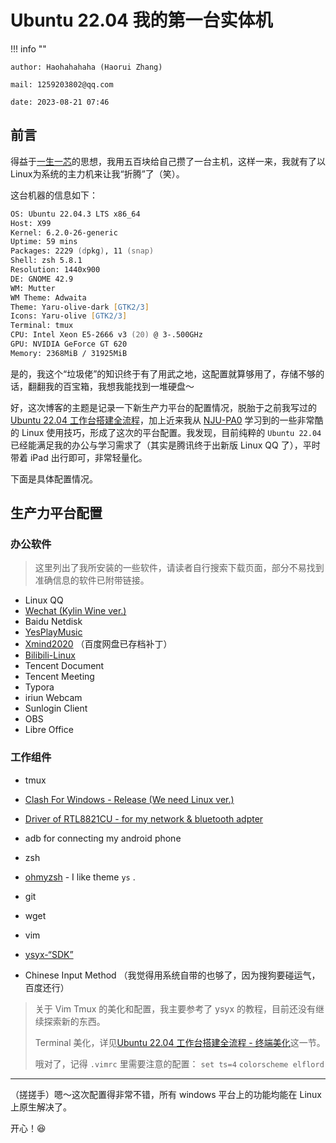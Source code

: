 # Ubuntu 22.04 我的第一台实体机

!!! info ""

	author: Haohahahaha (Haorui Zhang)

	mail: 1259203802@qq.com

	date: 2023-08-21 07:46

## 前言

得益于[一生一芯](https://ysyx.oscc.cc/docs/ics-pa/0.1.html)的思想，我用五百块给自己攒了一台主机，这样一来，我就有了以Linux为系统的主力机来让我“折腾”了（笑）。

这台机器的信息如下：

```zsh
OS: Ubuntu 22.04.3 LTS x86_64 
Host: X99 
Kernel: 6.2.0-26-generic 
Uptime: 59 mins 
Packages: 2229 (dpkg), 11 (snap) 
Shell: zsh 5.8.1 
Resolution: 1440x900 
DE: GNOME 42.9 
WM: Mutter 
WM Theme: Adwaita 
Theme: Yaru-olive-dark [GTK2/3] 
Icons: Yaru-olive [GTK2/3] 
Terminal: tmux 
CPU: Intel Xeon E5-2666 v3 (20) @ 3-.500GHz 
GPU: NVIDIA GeForce GT 620 
Memory: 2368MiB / 31925MiB 
```

是的，我这个“垃圾佬”的知识终于有了用武之地，这配置就算够用了，存储不够的话，翻翻我的百宝箱，我想我能找到一堆硬盘～

好，这次博客的主题是记录一下新生产力平台的配置情况，脱胎于之前我写过的[Ubuntu 22.04 工作台搭建全流程](http://cs.haohaha.cn/greenhand/Ubuntu2204-greenhand/Ubuntu2204-greenhand/)，加上近来我从 [NJU-PA0](https://ysyx.oscc.cc/docs/ics-pa/0.1.html) 学习到的一些非常酷的 Linux 使用技巧，形成了这次的平台配置。我发现，目前纯粹的 `Ubuntu 22.04` 已经能满足我的办公与学习需求了（其实是腾讯终于出新版 Linux QQ 了），平时带着 iPad 出行即可，非常轻量化。

下面是具体配置情况。

## 生产力平台配置

### 办公软件

> 这里列出了我所安装的一些软件，请读者自行搜索下载页面，部分不易找到准确信息的软件已附带链接。

- Linux QQ
- [Wechat (Kylin Wine ver.)](https://zhuanlan.zhihu.com/p/626044476)
- Baidu Netdisk
- [YesPlayMusic](https://github.com/qier222/YesPlayMusic)
- [Xmind2020](http://www.hushowly.com/articles/1943) （百度网盘已存档补丁）
- [Bilibili-Linux](https://github.com/msojocs/bilibili-linux)
- Tencent Document
- Tencent Meeting
- Typora
- iriun Webcam
- Sunlogin Client
- OBS
- Libre Office

### 工作组件

- tmux

- [Clash For Windows - Release (We need Linux ver.)](https://github.com/Fndroid/clash_for_windows_pkg/releases)

- [Driver of RTL8821CU - for my network & bluetooth adpter](https://github.com/KwanWaiPang/8821cu)

- adb for connecting my android phone

- zsh

- [ohmyzsh](https://github.com/ohmyzsh/ohmyzsh) - I like theme `ys` .

- git

- wget

- vim

- [ysyx-“SDK”](https://ysyx.oscc.cc/docs/ics-pa/0.3.html#installing-tools-for-pas)

- Chinese Input Method （我觉得用系统自带的也够了，因为搜狗要碰运气，百度还行）

> 关于 Vim Tmux 的美化和配置，我主要参考了 ysyx 的教程，目前还没有继续探索新的东西。
>
> Terminal 美化，详见[Ubuntu 22.04 工作台搭建全流程 - 终端美化](http://cs.haohaha.cn/greenhand/Ubuntu2204-greenhand/Ubuntu2204-greenhand/#2_2)这一节。
>
> 哦对了，记得 `.vimrc` 里需要注意的配置： `set ts=4` `colorscheme elflord`

---

（搓搓手）嗯～这次配置得非常不错，所有 windows 平台上的功能均能在 Linux 上原生解决了。

开心！:laughing:

